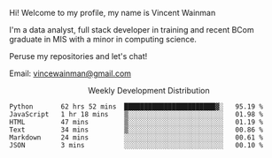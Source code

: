 Hi! Welcome to my profile, my name is Vincent Wainman

I'm a data analyst, full stack developer in training and recent BCom graduate in MIS with a minor in computing science. 

Peruse my repositories and let's chat!

Email: vincewainman@gmail.com

<p align="center"> Weekly Development Distribution </p>
<!--START_SECTION:waka-->

```text
Python       62 hrs 52 mins  ███████████████████████▓░   95.19 %
JavaScript   1 hr 18 mins    ▒░░░░░░░░░░░░░░░░░░░░░░░░   01.98 %
HTML         47 mins         ▒░░░░░░░░░░░░░░░░░░░░░░░░   01.19 %
Text         34 mins         ▒░░░░░░░░░░░░░░░░░░░░░░░░   00.86 %
Markdown     24 mins         ░░░░░░░░░░░░░░░░░░░░░░░░░   00.61 %
JSON         3 mins          ░░░░░░░░░░░░░░░░░░░░░░░░░   00.10 %
```

<!--END_SECTION:waka-->
